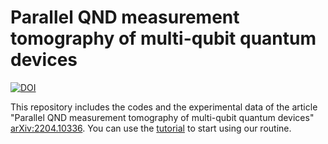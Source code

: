 # Parallel QND measurement tomography of multi-qubit quantum devices
 
[![DOI](https://zenodo.org/badge/468369637.svg)](https://zenodo.org/badge/latestdoi/468369637)

 
This repository includes the codes and the experimental data of the article "Parallel QND measurement tomography of multi-qubit quantum devices" [arXiv:2204.10336](https://arxiv.org/abs/2204.10336). You can use the [tutorial](https://github.com/LucianoPereiraValenzuela/Parallel_QND_measurement_tomography/blob/main/codes/tutorial.ipynb) to start using our routine.  
